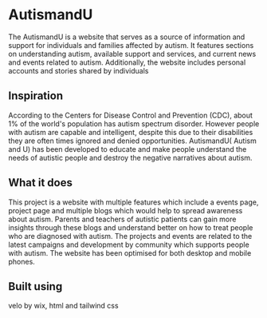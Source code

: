 # AutismandU
The AutismandU is a website that serves as a source of information and support for individuals and families affected by autism. It features sections on understanding autism, available support and services, and current news and events related to autism. Additionally, the website includes personal accounts and stories shared by individuals 
## Inspiration
According to the Centers for Disease Control and Prevention (CDC), about 1% of the world's population has autism spectrum disorder. However people with autism are capable and intelligent, despite this due to their disabilities they are often times ignored and denied opportunities. AutismandU( Autism and U) has been developed to educate and make people understand the needs of autistic people and destroy the negative narratives about autism.
## What it does
This project is a website with multiple features which include a events page, project page and multiple blogs which would help to spread awareness about autism. Parents and teachers of autistic patients can gain more insights through these blogs and understand better on how to treat people who are diagnosed with autism. The projects and events are related to the latest campaigns and development by community which supports people with autism. The website has been optimised for both desktop and mobile phones.
## Built using 
velo by wix, html and tailwind css
